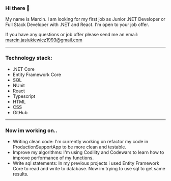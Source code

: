 ### Hi there 👋

My name is Marcin. I am looking for my first job as Junior .NET Developer or Full Stack Developer with .NET and React. I'm open to your job offer.

If you have any questions or job offer please send me an email: marcin.jasiukiewicz1993@gmail.com

---------------------------------------------------------------------------------------------------------------------------

### Technology stack:

* .NET Core
* Entity Framework Core
* SQL
* NUnit
* React
* Typescript
* HTML
* CSS
* GitHub

------------------------------------------------------------------------------------------------------------------------------
### Now im working on..

* Writing clean code: I'm currently working on refactor my code in ProductionSupportApp to be more clean and testable.
* Improve my algorithms: I'm using Codility and Codewars to learn how to improve performance of my functions. 
* Write sql statements: In my previous projects i used Entity Framework Core to read and write to database. Now im trying to use sql to get same results.
